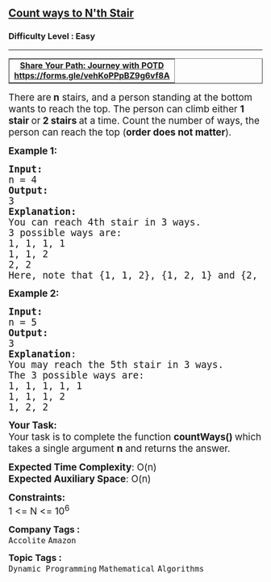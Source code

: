 <h2><a href="https://www.geeksforgeeks.org/problems/count-ways-to-nth-stairorder-does-not-matter1322/1?timeMachineDate=2024-04-06">Count ways to N'th Stair</a></h2><h3>Difficulty Level : Easy</h3><hr><div class="problems_problem_content__Xm_eO"><table style="border-collapse: collapse; width: 100.013%;" border="1">
<tbody>
<tr>
<td style="width: 99.2396%; text-align: center;"><strong><a href="https://forms.gle/vehKoPPpBZ9g6vf8A" target="_blank" rel="noopener">Share Your Path: Journey with POTD</a></strong><br><a href="https://forms.gle/vehKoPPpBZ9g6vf8A" target="_blank" rel="noopener"><strong>https://forms.gle/vehKoPPpBZ9g6vf8A</strong></a></td>
</tr>
</tbody>
</table>
<p><span style="font-size: 14pt;">There are<strong> n</strong> stairs, and a person standing at the bottom wants to reach the top. The person can climb either <strong>1 stair </strong>or<strong> 2 stairs </strong>at a time. Count the number of ways, the person can reach the top (<strong>order does not matter</strong>).<br></span></p>
<p><span style="font-size: 14pt;"><strong>Example 1:</strong></span></p>
<pre><span style="font-size: 14pt;"><strong>Input:
</strong>n = 4
<strong>Output: <br></strong>3<strong>
Explanation: <br></strong>You can reach 4th stair in 3 ways.
3 possible ways are:
1, 1, 1, 1
1, 1, 2
2, 2<br>Here, note that {1, 1, 2}, {1, 2, 1} and {2, 1, 1} are considered same as their order does not matter. </span></pre>
<p><span style="font-size: 14pt;"><strong>Example 2:</strong></span></p>
<pre><span style="font-size: 14pt;"><strong>Input:
</strong>n = 5
<strong>Output: <br></strong>3
<strong>Explanation</strong>:
You may reach the 5th stair in 3 ways.
The 3 possible ways are:
1, 1, 1, 1, 1
1, 1, 1, 2
1, 2, 2
</span></pre>
<p><span style="font-size: 14pt;"><strong>Your Task:</strong><br>Your task is to complete the function&nbsp;<strong>countWays()&nbsp;</strong>which takes a single argument <strong>n</strong> and returns the answer.</span></p>
<p><span style="font-size: 14pt;"><strong>Expected Time Complexity</strong>: O(n)<br><strong>Expected Auxiliary Space</strong>: O(n)</span></p>
<p><span style="font-size: 14pt;"><strong>Constraints:</strong><br>1 &lt;= N &lt;= 10<sup>6</sup></span></p></div><p><span style=font-size:18px><strong>Company Tags : </strong><br><code>Accolite</code>&nbsp;<code>Amazon</code>&nbsp;<br><p><span style=font-size:18px><strong>Topic Tags : </strong><br><code>Dynamic Programming</code>&nbsp;<code>Mathematical</code>&nbsp;<code>Algorithms</code>&nbsp;